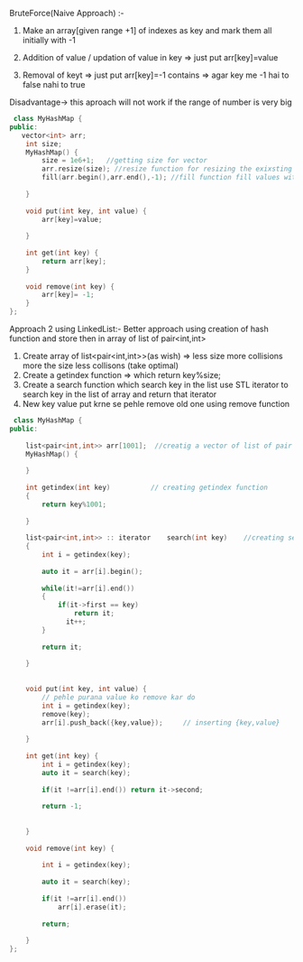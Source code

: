 BruteForce(Naive Approach) :-
  1) Make an array[given range +1] of indexes as key and mark them all initially with -1 

  2) Addition of value / updation of value in  key => just put arr[key]=value

  3) Removal of keyt => just put arr[key]=-1
    contains => agar key me -1 hai to false nahi to true

Disadvantage-> this aproach will not work if the range of number is very big 

```cpp
 class MyHashMap {
public:
   vector<int> arr;
    int size;
    MyHashMap() {
        size = 1e6+1;   //getting size for vector
        arr.resize(size); //resize function for resizing the exixsting vector
        fill(arr.begin(),arr.end(),-1); //fill function fill values with iterator
        
    }
    
    void put(int key, int value) {
        arr[key]=value;
        
    }
    
    int get(int key) {
        return arr[key];
    }
    
    void remove(int key) {
        arr[key]= -1;
    }
};
```

Approach 2 using LinkedList:-
  Better approach using creation of hash function and store then in array of list of pair<int,int>
  1) Create array of list<pair<int,int>>(as wish)  => less size more collisions more the size less collisons (take optimal)
  2) Create a getindex function => which return key%size;
  3) Create a search function which search key in the list use STL iterator to search key in the list of array and return that iterator 
  4) New key value put krne se pehle remove old one using remove function


```cpp
 class MyHashMap {
public:
    
    list<pair<int,int>> arr[1001];  //creatig a vector of list of pair of int
    MyHashMap() {
        
    }
    
    int getindex(int key)          // creating getindex function
    {
        return key%1001;
        
    }
    
    list<pair<int,int>> :: iterator    search(int key)    //creating search function
    {
        int i = getindex(key);
        
        auto it = arr[i].begin();
        
        while(it!=arr[i].end())
        {
            if(it->first == key)
                return it;
              it++;  
        }
        
        return it;  
        
    }
    
    
    void put(int key, int value) {
        // pehle purana value ko remove kar do
        int i = getindex(key);
        remove(key);
        arr[i].push_back({key,value});     // inserting {key,value}
         
    }
    
    int get(int key) {
        int i = getindex(key);
        auto it = search(key);
        
        if(it !=arr[i].end()) return it->second;
        
        return -1;
        
        
    }
    
    void remove(int key) {
        
        int i = getindex(key);
        
        auto it = search(key);
        
        if(it !=arr[i].end())
            arr[i].erase(it);   
        
        return;
        
    }
};
```